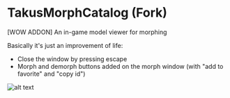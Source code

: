 # TakusMorphCatalog (Fork)
[WOW ADDON] An in-game model viewer for morphing

Basically it's just an improvement of life:
* Close the window by pressing escape
* Morph and demorph buttons added on the morph window (with "add to favorite" and "copy id")

![alt text](https://i.imgur.com/MOMGmFm.png "Image Preview")
